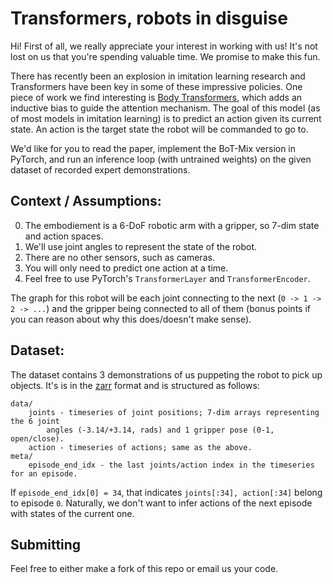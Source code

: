 # Transformers, robots in disguise

Hi! First of all, we really appreciate your interest in working with us! 
It's not lost on us that you're spending valuable time. We promise to make this fun.

There has recently been an explosion in imitation learning research and Transformers
have been key in some of these impressive policies. One piece of work we find interesting is
[Body Transformers](https://arxiv.org/pdf/2408.06316), which adds an inductive bias to guide
the attention mechanism. The goal of this model (as of most models in imitation learning) is to predict an action given
its current state. An action is the target state the robot will be commanded to go to.

We'd like for you to read the paper, implement the BoT-Mix version in PyTorch,
and run an inference loop (with untrained weights) on the given dataset of recorded expert demonstrations.

## Context / Assumptions:

0. The embodiement is a 6-DoF robotic arm with a gripper, so 7-dim state and action spaces.
1. We'll use joint angles to represent the state of the robot.
2. There are no other sensors, such as cameras.
3. You will only need to predict one action at a time.
4. Feel free to use PyTorch's `TransformerLayer` and `TransformerEncoder`.

The graph for this robot will be each joint connecting to the next (`0 -> 1 -> 2 -> ...`)
and the gripper being connected to all of them (bonus points if you can reason about why this does/doesn't make sense).

## Dataset:

The dataset contains 3 demonstrations of us puppeting the robot to pick up objects. It's is in the
[zarr](https://zarr.readthedocs.io/en/stable/) format and is structured as follows:

```
data/
    joints - timeseries of joint positions; 7-dim arrays representing the 6 joint 
        angles (-3.14/+3.14, rads) and 1 gripper pose (0-1, open/close).
    action - timeseries of actions; same as the above.
meta/
    episode_end_idx - the last joints/action index in the timeseries for an episode.
```

If `episode_end_idx[0] = 34`, that indicates `joints[:34], action[:34]` belong to episode `0`. 
Naturally, we don't want to infer actions of the next episode with states of the current one.

## Submitting

Feel free to either make a fork of this repo or email us your code.